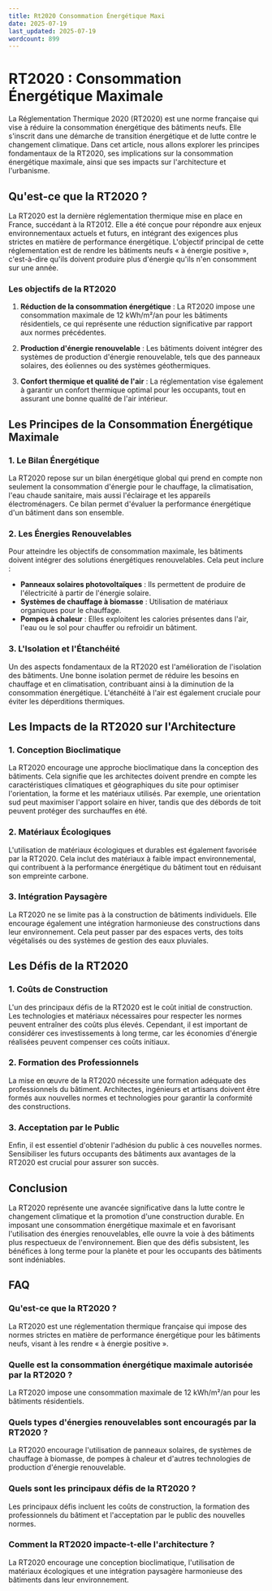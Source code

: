 ```yaml
---
title: Rt2020 Consommation Énergétique Maxi
date: 2025-07-19
last_updated: 2025-07-19
wordcount: 899
---
```


# RT2020 : Consommation Énergétique Maximale

La Réglementation Thermique 2020 (RT2020) est une norme française qui vise à réduire la consommation énergétique des bâtiments neufs. Elle s'inscrit dans une démarche de transition énergétique et de lutte contre le changement climatique. Dans cet article, nous allons explorer les principes fondamentaux de la RT2020, ses implications sur la consommation énergétique maximale, ainsi que ses impacts sur l'architecture et l'urbanisme.

## Qu'est-ce que la RT2020 ?

La RT2020 est la dernière réglementation thermique mise en place en France, succédant à la RT2012. Elle a été conçue pour répondre aux enjeux environnementaux actuels et futurs, en intégrant des exigences plus strictes en matière de performance énergétique. L'objectif principal de cette réglementation est de rendre les bâtiments neufs « à énergie positive », c'est-à-dire qu'ils doivent produire plus d'énergie qu'ils n'en consomment sur une année.

### Les objectifs de la RT2020

1. **Réduction de la consommation énergétique** : La RT2020 impose une consommation maximale de 12 kWh/m²/an pour les bâtiments résidentiels, ce qui représente une réduction significative par rapport aux normes précédentes.
   
2. **Production d'énergie renouvelable** : Les bâtiments doivent intégrer des systèmes de production d'énergie renouvelable, tels que des panneaux solaires, des éoliennes ou des systèmes géothermiques.

3. **Confort thermique et qualité de l'air** : La réglementation vise également à garantir un confort thermique optimal pour les occupants, tout en assurant une bonne qualité de l'air intérieur.

## Les Principes de la Consommation Énergétique Maximale

### 1. Le Bilan Énergétique

La RT2020 repose sur un bilan énergétique global qui prend en compte non seulement la consommation d'énergie pour le chauffage, la climatisation, l'eau chaude sanitaire, mais aussi l'éclairage et les appareils électroménagers. Ce bilan permet d'évaluer la performance énergétique d'un bâtiment dans son ensemble.

### 2. Les Énergies Renouvelables

Pour atteindre les objectifs de consommation maximale, les bâtiments doivent intégrer des solutions énergétiques renouvelables. Cela peut inclure :

- **Panneaux solaires photovoltaïques** : Ils permettent de produire de l'électricité à partir de l'énergie solaire.
- **Systèmes de chauffage à biomasse** : Utilisation de matériaux organiques pour le chauffage.
- **Pompes à chaleur** : Elles exploitent les calories présentes dans l'air, l'eau ou le sol pour chauffer ou refroidir un bâtiment.

### 3. L'Isolation et l'Étanchéité

Un des aspects fondamentaux de la RT2020 est l'amélioration de l'isolation des bâtiments. Une bonne isolation permet de réduire les besoins en chauffage et en climatisation, contribuant ainsi à la diminution de la consommation énergétique. L'étanchéité à l'air est également cruciale pour éviter les déperditions thermiques.

## Les Impacts de la RT2020 sur l'Architecture

### 1. Conception Bioclimatique

La RT2020 encourage une approche bioclimatique dans la conception des bâtiments. Cela signifie que les architectes doivent prendre en compte les caractéristiques climatiques et géographiques du site pour optimiser l'orientation, la forme et les matériaux utilisés. Par exemple, une orientation sud peut maximiser l'apport solaire en hiver, tandis que des débords de toit peuvent protéger des surchauffes en été.

### 2. Matériaux Écologiques

L'utilisation de matériaux écologiques et durables est également favorisée par la RT2020. Cela inclut des matériaux à faible impact environnemental, qui contribuent à la performance énergétique du bâtiment tout en réduisant son empreinte carbone.

### 3. Intégration Paysagère

La RT2020 ne se limite pas à la construction de bâtiments individuels. Elle encourage également une intégration harmonieuse des constructions dans leur environnement. Cela peut passer par des espaces verts, des toits végétalisés ou des systèmes de gestion des eaux pluviales.

## Les Défis de la RT2020

### 1. Coûts de Construction

L'un des principaux défis de la RT2020 est le coût initial de construction. Les technologies et matériaux nécessaires pour respecter les normes peuvent entraîner des coûts plus élevés. Cependant, il est important de considérer ces investissements à long terme, car les économies d'énergie réalisées peuvent compenser ces coûts initiaux.

### 2. Formation des Professionnels

La mise en œuvre de la RT2020 nécessite une formation adéquate des professionnels du bâtiment. Architectes, ingénieurs et artisans doivent être formés aux nouvelles normes et technologies pour garantir la conformité des constructions.

### 3. Acceptation par le Public

Enfin, il est essentiel d'obtenir l'adhésion du public à ces nouvelles normes. Sensibiliser les futurs occupants des bâtiments aux avantages de la RT2020 est crucial pour assurer son succès.

## Conclusion

La RT2020 représente une avancée significative dans la lutte contre le changement climatique et la promotion d'une construction durable. En imposant une consommation énergétique maximale et en favorisant l'utilisation des énergies renouvelables, elle ouvre la voie à des bâtiments plus respectueux de l'environnement. Bien que des défis subsistent, les bénéfices à long terme pour la planète et pour les occupants des bâtiments sont indéniables.

## FAQ

### Qu'est-ce que la RT2020 ?

La RT2020 est une réglementation thermique française qui impose des normes strictes en matière de performance énergétique pour les bâtiments neufs, visant à les rendre « à énergie positive ».

### Quelle est la consommation énergétique maximale autorisée par la RT2020 ?

La RT2020 impose une consommation maximale de 12 kWh/m²/an pour les bâtiments résidentiels.

### Quels types d'énergies renouvelables sont encouragés par la RT2020 ?

La RT2020 encourage l'utilisation de panneaux solaires, de systèmes de chauffage à biomasse, de pompes à chaleur et d'autres technologies de production d'énergie renouvelable.

### Quels sont les principaux défis de la RT2020 ?

Les principaux défis incluent les coûts de construction, la formation des professionnels du bâtiment et l'acceptation par le public des nouvelles normes.

### Comment la RT2020 impacte-t-elle l'architecture ?

La RT2020 encourage une conception bioclimatique, l'utilisation de matériaux écologiques et une intégration paysagère harmonieuse des bâtiments dans leur environnement.